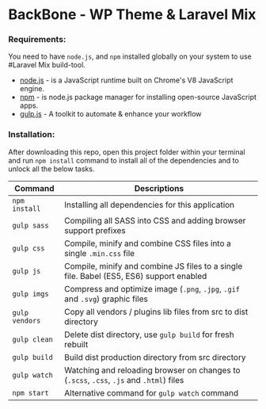 # BackBone - WP Theme & Laravel Mix

### Requirements:

You need to have `node.js`, and `npm` installed globally on your system to use #Laravel Mix build-tool.

-   [node.js](https://nodejs.org/en/) - is a JavaScript runtime built on Chrome's V8 JavaScript engine.
-   [npm](https://www.npmjs.com/) - is node.js package manager for installing open-source JavaScript apps.
-   [gulp.js](https://gulpjs.com/) - A toolkit to automate & enhance your workflow

### Installation:

After downloading this repo, open this project folder within your terminal and run `npm install` command to install all of the dependencies and to unlock all the below tasks.

| Command        | Descriptions                                                                            |
| -------------- | --------------------------------------------------------------------------------------- |
| `npm install`  | Installing all dependencies for this application                                        |
| `gulp sass`    | Compiling all SASS into CSS and adding browser support prefixes                         |
| `gulp css`     | Compile, minify and combine CSS files into a single `.min.css` file                     |
| `gulp js`      | Compile, minify and combine JS files to a single file. Babel (ES5, ES6) support enabled |
| `gulp imgs`    | Compress and optimize image (`.png`, `.jpg`, `.gif` and `.svg`) graphic files           |
| `gulp vendors` | Copy all vendors / plugins lib files from src to dist directory                         |
| `gulp clean`   | Delete dist directory, use `gulp build` for fresh rebuilt                               |
| `gulp build`   | Build dist production directory from src directory                                      |
| `gulp watch`   | Watching and reloading browser on changes to (`.scss`, `.css`, `.js` and `.html`) files |
| `npm start`    | Alternative command for `gulp watch` command                                            |
